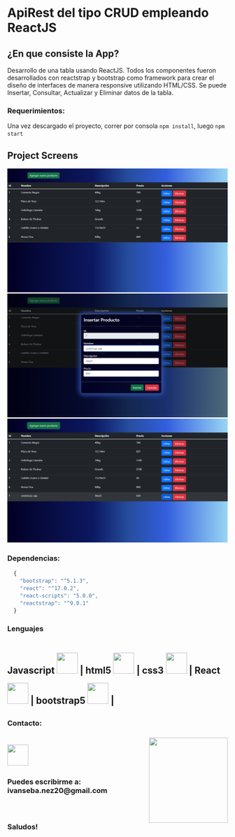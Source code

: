 # ApiRest del tipo CRUD empleando ReactJS

## ¿En que consiste la App?  
Desarrollo de una tabla usando ReactJS. Todos los componentes fueron desarrollados con reactstrap y bootstrap como framework para crear el diseño de interfaces de manera responsive utilizando HTML/CSS.
Se puede Insertar, Consultar, Actualizar y Eliminar datos de la tabla.
### Requerimientos: 
Una vez descargado el proyecto, correr por consola `npm install`, luego `npm start`  

## Project Screens
![Home](https://github.com/IvanSebastian21/CRUD-ApiRest-ReactJS/blob/main/crud-reactjs/public/img/Captura%20de%20pantalla%20(237).png)
![Home](https://github.com/IvanSebastian21/CRUD-ApiRest-ReactJS/blob/main/crud-reactjs/public/img/Captura%20de%20pantalla%20(238).png)
![Home](https://github.com/IvanSebastian21/CRUD-ApiRest-ReactJS/blob/main/crud-reactjs/public/img/Captura%20de%20pantalla%20(239).png)

### Dependencias:
```JavaScript
  {
    "bootstrap": "^5.1.3",
    "react": "^17.0.2",
    "react-scripts": "5.0.0",
    "reactstrap": "^9.0.1"
  }
```

<h3><strong> Lenguajes </h3>
    <h2>
    Javascript <img style='width: 3rem; height: 3rem; margin-top: 1rem' src="https://cdn.pixabay.com/photo/2015/04/23/17/41/javascript-736400_960_720.png"/>  |
    html5 <img style='width: 3rem; height: 3rem; margin-top: 1rem' src="https://upload.wikimedia.org/wikipedia/commons/thumb/3/38/HTML5_Badge.svg/600px-HTML5_Badge.svg.png"/> |
    css3 <img <img style='width: 3rem; height: 3rem; margin-top: 1rem' src="https://cdn4.iconfinder.com/data/icons/social-media-logos-6/512/121-css3-512.png"/> |
    React <img <img style='width: 3rem; height: 3rem; margin-top: 1rem' src="https://upload.wikimedia.org/wikipedia/commons/thumb/4/47/React.svg/1200px-React.svg.png"/> | 
    bootstrap5 <img <img style='width: 3rem; height: 3rem; margin-top: 1rem' src="https://upload.wikimedia.org/wikipedia/commons/thumb/b/b2/Bootstrap_logo.svg/1024px-Bootstrap_logo.svg.png"/> |
    <h2>
         
  
<h3> Contacto: <h3> <img align='right' src="https://user-images.githubusercontent.com/85074756/140621760-a092acaa-bb99-41b2-bc4f-b2d30283fbf2.jpeg" width="180" height="195">
    <a href='https://www.linkedin.com/in/ivan-s-nu%C3%B1ez/' target= "_blank">
     <img style='width: 3rem; height: 3rem; margin-top: 1rem' src="https://res.cloudinary.com/druj3xeao/image/upload/v1635266956/readme/linkedin-logo-png-1825_cjdift.png">
    </a><br>
 <h3> Puedes escribirme a: ivanseba.nez20@gmail.com <h3>
 <br><br>
Saludos!
